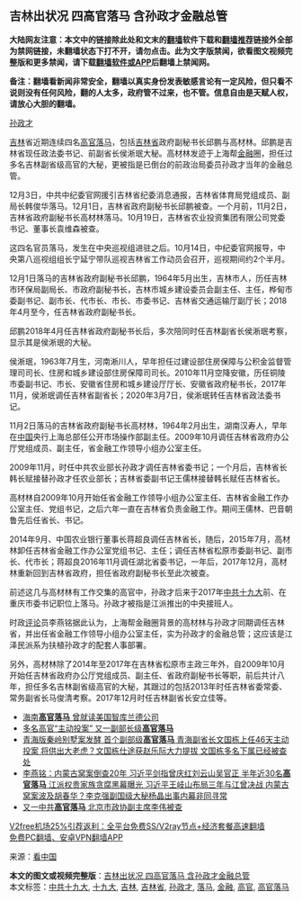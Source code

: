  <h2>吉林出状况 四高官落马 含孙政才金融总管</h2> <p class="notice"><b>大陆网友注意：本文中的链接除此处和文末的<a href="https://github.com/bannedbook/fanqiang" >翻墙</a>软件下载和<a href="https://github.com/killgcd/justmysocks/blob/master/README.md">翻墙推荐</a>链接外全部为禁网链接，未翻墙状态下打不开，请勿点击。此为文字版禁闻，欲看图文视频完整版和更多禁闻，请下载<a href="https://github.com/bannedbook/fanqiang">翻墙软件或APP</a>后翻墙上禁闻网。</p><p>备注：翻墙看新闻非常安全，翻墙以真实身份发表敏感言论有一定风险，但只看不说则没有任何风险，翻的人太多，政府管不过来，也不管。信息自由是天赋人权，请放心大胆的翻墙。</b></p>  <div class="entry"> <p id="conimg"><a href="https://www.bannedbook.org/bnews/tag/%e5%ad%99%e6%94%bf%e6%89%8d/" class="st_tag internal_tag" rel="tag" title="标签 孙政才 下的日志">孙政才</a></p> <p><a href="https://www.bannedbook.org/bnews/tag/%e5%90%89%e6%9e%97/" class="st_tag internal_tag" rel="tag" title="标签 吉林 下的日志">吉林</a>省近期连续四名<a href="https://www.bannedbook.org/bnews/tag/%E9%AB%98%E5%AE%98/" class="st_tag internal_tag" rel="tag" title="标签 高官 下的日志">高官</a><a href="https://www.bannedbook.org/bnews/tag/%E8%90%BD%E9%A9%AC/" class="st_tag internal_tag" rel="tag" title="标签 落马 下的日志">落马</a>，包括<a href="https://www.bannedbook.org/bnews/tag/%E5%90%89%E6%9E%97%E7%9C%81/" class="st_tag internal_tag" rel="tag" title="标签 吉林省 下的日志">吉林省</a>政府副秘书长邱鹏与高材林。邱鹏是吉林省现任政法委书记、前副省长侯淅珉大秘。高材林发迹于上海帮<a href="https://www.bannedbook.org/bnews/tag/%E9%87%91%E8%9E%8D/" class="st_tag internal_tag" rel="tag" title="标签 金融 下的日志">金融</a>圈，担任过多名吉林副省级高官的大秘，更被指是已倒台的前政治局委员孙政才当年的金融总管。</p> <p>12月3日，中共中纪委官网援引吉林省纪委消息通报，吉林省体育局党组成员、副局长韩俊华落马。12月1日，吉林省政府副秘书长邱鹏被查。一个月前，11月2日，吉林省政府副秘书长高材林落马。10月19日，吉林省农业投资集团有限公司党委书记、董事长袁维森被查。</p>  <p>这四名官员落马，发生在中央巡视组进驻之后。10月14日，中纪委官网报导，中央第八巡视组组长宁延宁带队巡视吉林省工作动员会召开，巡视期间约2个半月。</p> <p>12月1日落马的吉林省政府副秘书长邱鹏，1964年5月出生，吉林市人，历任吉林市环保局副局长、市政府副秘书长，吉林市城乡建设委员会副主任、主任，桦甸市委副书记、副市长、代市长、市长、市委书记、吉林省交通运输厅副厅长；2018年4月至今，任吉林省政府副秘书长。</p> <p>邱鹏2018年4月任吉林省政府副秘书长后，多次陪同时任吉林副省长侯淅珉考察，显示其是侯淅珉的大秘。</p>  <p>侯淅珉，1963年7月生，河南淅川人，早年担任过建设部住房保障与公积金监督管理司司长、住房和城乡建设部住房保障司司长。2010年11月空降安徽，历任铜陵市委副书记、市长、安徽省住房和城乡建设厅厅长、安徽省政府秘书长，2017年11月，侯淅珉调任吉林省副省长；2020年3月7日，侯淅珉转任吉林省政法委书记。</p> <p>11月2日落马的吉林省政府副秘书长高材林，1964年2月出生，湖南汉寿人，早年在<span class='wp_keywordlink_affiliate'><a href="https://www.bannedbook.org/" title="中国" target="_blank">中国</a></span>央行上海总部任公开市场操作部副主任。2009年10月调任吉林省政府办公厅党组成员、副主任，省金融工作领导小组办公室主任。</p> <p>2009年11月，时任中共农业部长孙政才调任吉林省委书记；一个月后，吉林省长韩长赋接替孙政才任农业部长；吉林省委副书记王儒林接替韩长赋任吉林省长。</p>  <p>高材林自2009年10月开始任省金融工作领导小组办公室主任、吉林省金融工作办公室主任、党组书记，之后六年一直在吉林省负责金融工作。期间王儒林、巴音朝鲁先后任省长、书记。</p> <p>2014年9月、中国农业银行董事长蒋超良调任吉林省长，随后，2015年7月，高材林卸任吉林省金融工作办公室党组书记、主任；调任吉林省松原市委副书记、副市长、代市长；蒋超良2016年11月调任湖北省委书记，一年后，2017年12月，高材林重新回到吉林省政府，担任省政府副秘书长至此次被查。</p> <p>前述这几与高材林有工作交集的高官中，孙政才后来于2017年<a href="https://www.bannedbook.org/bnews/tag/%e4%b8%ad%e5%85%b1%e5%8d%81%e4%b9%9d%e5%a4%a7/" class="st_tag internal_tag" rel="tag" title="标签 中共十九大 下的日志">中共十九大</a>前、在重庆市委书记职位上落马。孙政才被指是江派推出的中央接班人。</p>  <p>时政<span class='wp_keywordlink_affiliate'><a href="https://www.bannedbook.org/bnews/comments/" title="新闻评论" target="_blank">评论</a></span>员李燕铭据此认为，上海帮金融圈背景的高材林与孙政才同期调任吉林省，并出任省金融工作领导小组办公室主任，实为孙政才的金融总管；这应该是江泽民派系为扶植孙政才的配套人事部署。</p> <p>另外，高材林除了2014年至2017年在吉林省松原市主政三年外，自2009年10月开始任吉林省政府办公厅党组成员、副主任、省政府副秘书长等职，前后共计八年，担任多名吉林副省级高官的大秘，其跟过的包括2013年时任吉林省委常委、常务副省长马俊清考察。2017年12月时任吉林副省长安立佳等。</p> <ul class='op-related-articles' title='相关阅读'> <li><a href='https://www.bannedbook.org/bnews/headline/20201102/1424074.html' target='_blank'>海南<b>高官落马</b> 曾就读美国智库兰德公司</a></li> <li><a href='https://www.bannedbook.org/bnews/headline/20201026/1420193.html' target='_blank'>多名高官“主动投案” 又一副部长级<b>高官落马</b></a></li> <li><a href='https://www.bannedbook.org/bnews/comments/20200907/1392136.html' target='_blank'>青海版秦岭别墅案发酵 首个副部级<b>高官落马</b> 青海副省长文国栋上任46天主动投案 将供出大老虎？文国栋仕途获赵乐际大力提拔 文国栋多名下属已经被查处</a></li> <li><a href='https://www.bannedbook.org/bnews/comments/20200827/1386769.html' target='_blank'>李燕铭：内蒙古窝案倒查20年 习近平剑指曾庆红刘云山吴官正 半年近30名<b>高官落马</b> 江派权贵家族贪腐黑幕曝光 习近平王岐山布局三年与江曾决战 内蒙古窝案波及胡春华？李克强副国级大秘杨晶出事内幕非同寻常</a></li> <li><a href='https://www.bannedbook.org/bnews/cnnews/20200826/1385811.html' target='_blank'>又一中共<b>高官落马</b> 北京市政协副主席李伟被查</a></li> </ul> <p class="texttj"> <a href="https://github.com/bannedbook/fanqiang/wiki/V2ray%E6%9C%BA%E5%9C%BA" target="_blank">V2free机场25%引荐返利：全平台免费SS/V2ray节点+经济套餐高速翻墙</a><br/> <a href="https://github.com/bannedbook/fanqiang/wiki/%E7%A6%81%E9%97%BB%E7%BD%91%E5%AE%89%E5%8D%93%E7%BF%BB%E5%A2%99%E6%96%B0%E9%97%BBAPP" target="_blank">免费PC翻墙、安卓VPN翻墙APP</a></p><p> 来源：<span class='wp_keywordlink_affiliate'><a href="https://www.secretchina.com/" title="看中国" target="_blank">看中国</a></span> </p><a name='sharetosocial'></a>       <div><b>本文的图文或视频完整版</b>：<a href='https://www.bannedbook.org/bnews/cbnews/20201204/1441872.html'>吉林出状况 四高官落马 含孙政才金融总管</a></div>  </div><!--END ENTRY--> <div class="postfooter"> <div>本文标签：<a href="https://www.bannedbook.org/bnews/tag/%e4%b8%ad%e5%85%b1%e5%8d%81%e4%b9%9d%e5%a4%a7/" rel="tag">中共十九大</a>, <a href="https://www.bannedbook.org/bnews/tag/%e5%8d%81%e4%b9%9d%e5%a4%a7/" rel="tag">十九大</a>, <a href="https://www.bannedbook.org/bnews/tag/%e5%90%89%e6%9e%97/" rel="tag">吉林</a>, <a href="https://www.bannedbook.org/bnews/tag/%E5%90%89%E6%9E%97%E7%9C%81/" rel="tag">吉林省</a>, <a href="https://www.bannedbook.org/bnews/tag/%e5%ad%99%e6%94%bf%e6%89%8d/" rel="tag">孙政才</a>, <a href="https://www.bannedbook.org/bnews/tag/%E8%90%BD%E9%A9%AC/" rel="tag">落马</a>, <a href="https://www.bannedbook.org/bnews/tag/%E9%87%91%E8%9E%8D/" rel="tag">金融</a>, <a href="https://www.bannedbook.org/bnews/tag/%E9%AB%98%E5%AE%98/" rel="tag">高官</a>, <a href="https://www.bannedbook.org/bnews/tag/%E9%AB%98%E5%AE%98%E8%90%BD%E9%A9%AC/" rel="tag">高官落马</a></div>  </div><!--END POSTFOOTER--> 